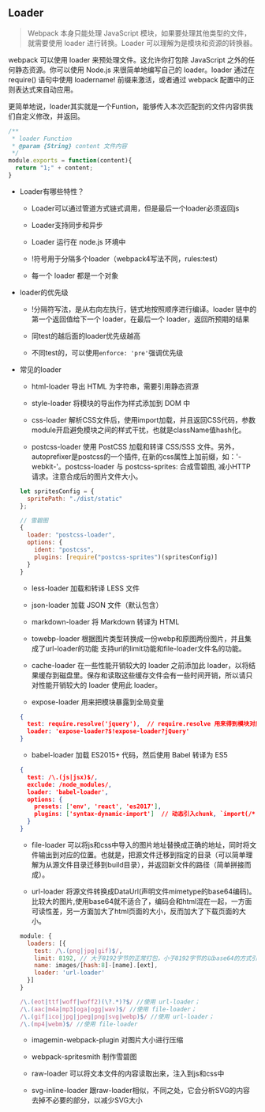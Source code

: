 ## Loader

  > Webpack 本身只能处理 JavaScript 模块，如果要处理其他类型的文件，就需要使用 loader 进行转换。Loader 可以理解为是模块和资源的转换器。

  webpack 可以使用 loader 来预处理文件。这允许你打包除 JavaScript 之外的任何静态资源。你可以使用 Node.js 来很简单地编写自己的 loader。loader 通过在 require() 语句中使用 loadername! 前缀来激活，或者通过 webpack 配置中的正则表达式来自动应用。

  更简单地说，loader其实就是一个Funtion，能够传入本次匹配到的文件内容供我们自定义修改，并返回。

  ```js
  /**
   * loader Function
   * @param {String} content 文件内容
   */
  module.exports = function(content){
    return "1;" + content;
  }
  ```

* Loader有哪些特性？

  - Loader可以通过管道方式链式调用，但是最后一个loader必须返回js

  - Loader支持同步和异步

  - Loader 运行在 node.js 环境中

  - !符号用于分隔多个loader（webpack4写法不同，rules:test）

  - 每一个 loader 都是一个对象

* loader的优先级

  - !分隔符写法，是从右向左执行，链式地按照顺序进行编译。loader 链中的第一个返回值给下一个 loader，在最后一个 loader，返回所预期的结果

  - 同test的越后面的loader优先级越高

  - 不同test的，可以使用`enforce: 'pre'`强调优先级

* 常见的loader

  - html-loader 导出 HTML 为字符串，需要引用静态资源

  - style-loader 将模块的导出作为样式添加到 DOM 中

  - css-loader 解析CSS文件后，使用import加载，并且返回CSS代码，参数module开启避免模块之间的样式干扰，也就是className值hash化。

  - postcss-loader 使用 PostCSS 加载和转译 CSS/SSS 文件。另外，autoprefixer是postcss的一个插件, 在新的css属性上加前缀，如：'-webkit-'。postcss-loader 与 postcss-sprites: 合成雪碧图, 减小HTTP请求。注意合成后的图片文件大小。

  ```js
  let spritesConfig = {
    spritePath: "./dist/static"
  };

  // 雪碧图
  {
    loader: "postcss-loader",
    options: {
      ident: "postcss",
      plugins: [require("postcss-sprites")(spritesConfig)]
    }
  }
  ```

  - less-loader 加载和转译 LESS 文件

  - json-loader 加载 JSON 文件（默认包含）

  - markdown-loader 将 Markdown 转译为 HTML

  - towebp-loader 根据图片类型转换成一份webp和原图两份图片，并且集成了url-loader的功能 支持url的limit功能和file-loader文件名的功能。

  - cache-loader 在一些性能开销较大的 loader 之前添加此 loader，以将结果缓存到磁盘里。保存和读取这些缓存文件会有一些时间开销，所以请只对性能开销较大的 loader 使用此 loader。

  - expose-loader 用来把模块暴露到全局变量
  
  ```json
  {
    test: require.resolve('jquery'),  // require.resolve 用来得到模块对应的绝对路径
    loader: 'expose-loader?$!expose-loader?jQuery'
  }
  ```

  - babel-loader 加载 ES2015+ 代码，然后使用 Babel 转译为 ES5

  ```json
  {
    test: /\.(js|jsx)$/,
    exclude: /node_modules/,
    loader: 'babel-loader',
    options: {
      presets: ['env', 'react', 'es2017'],
      plugins: ['syntax-dynamic-import']  // 动态引入chunk, `import(/* webpackChunkName: "my-chunk-name" */'moment').then`
    }
  }
  ```

  - file-loader 可以将js和css中导入的图片地址替换成正确的地址，同时将文件输出到对应的位置。也就是，把源文件迁移到指定的目录（可以简单理解为从源文件目录迁移到build目录），并返回新文件的路径（简单拼接而成）。

  - url-loader 将源文件转换成DataUrl(声明文件mimetype的base64编码)。比较大的图片,使用base64就不适合了，编码会和html混在一起，一方面可读性差，另一方面加大了html页面的大小，反而加大了下载页面的大小。

  ```js
  module: {
    loaders: [{
      test: /\.(png|jpg|gif)$/,
      limit: 8192, // 大于8192字节的正常打包，小于8192字节的以base64的方式引入
      name: images/[hash:8]-[name].[ext],
      loader: 'url-loader' 
    }]
  }
  ```

  ```js
  /\.(eot|ttf|woff|woff2)(\?.*)?$/ //使用 url-loader；
  /\.(aac|m4a|mp3|oga|ogg|wav)$/ //使用 file-loader；
  /\.(gif|ico|jpg|jpeg|png|svg|webp)$/ //使用 url-loader；
  /\.(mp4|webm)$/ //使用 file-loader
  ```

  - imagemin-webpack-plugin 对图片大小进行压缩

  - webpack-spritesmith 制作雪碧图

  - raw-loader 可以将文本文件的内容读取出来，注入到js和css中

  - svg-inline-loader 跟raw-loader相似，不同之处，它会分析SVG的内容去掉不必要的部分，以减少SVG大小
